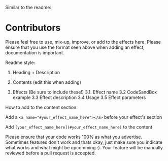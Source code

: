 Similar to the readme:

# Contributors

Please feel free to use, mix-up, improve, or add to the effects here. Please ensure that you use the format seen above when adding an effect, documentation is important.

Readme style:

1) Heading + Description

2) Contents (edit this when adding)

3) Effects (Be sure to include these!)
   3.1. Effect name
   3.2 CodeSandBox example
   3.3 Effect description
   3.4 Usage
   3.5 Effect parameters

How to add to the content section:

Add a `<a name="#your_effect_name_here"></a>` before your effect's section

Add `[your_effect_name_here](#your_effect_name_here)` to the content

Please ensure that your code works 100% as what you advertise. Sometimes features don't work and thats okay, just make sure you indicate what works and what might be upcomming :). Your feature will be manually reviewed before a pull request is accepted.
